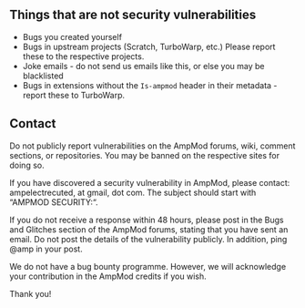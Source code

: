 ## Things that are not security vulnerabilities

- Bugs you created yourself
- Bugs in upstream projects (Scratch, TurboWarp, etc.) Please report these to the respective projects.
- Joke emails - do not send us emails like this, or else you may be blacklisted
- Bugs in extensions without the `Is-ampmod` header in their metadata - report these to TurboWarp.

## Contact

Do not publicly report vulnerabilities on the AmpMod forums, wiki, comment sections, or repositories. You may be banned on the respective sites for doing so.

If you have discovered a security vulnerability in AmpMod, please contact: ampelectrecuted, at gmail, dot com. The subject should start with “AMPMOD SECURITY:“.

If you do not receive a response within 48 hours, please post in the Bugs and Glitches section of the AmpMod forums, stating that you have sent an email. Do not post the details of the vulnerability publicly. In addition, ping @amp in your post.

We do not have a bug bounty programme. However, we will acknowledge your contribution in the AmpMod credits if you wish.

Thank you!
